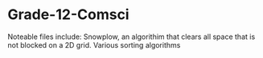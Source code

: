# Grade-12-Comsci

Noteable files include:
Snowplow, an algorithim that clears all space that is not blocked on a 2D grid.
Various sorting algorithms
